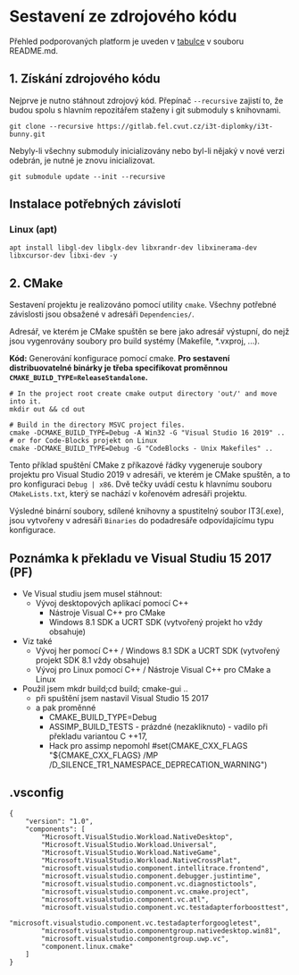 # Sestavení ze zdrojového kódu
Přehled podporovaných platform je uveden v [tabulce](../README.md) v souboru README.md.

## 1. Získání zdrojového kódu
Nejprve je nutno stáhnout zdrojový kód. Přepínač `--recursive` zajistí to, 
že budou spolu s hlavním repozitářem staženy i git submoduly s knihovnami.
````shell script
git clone --recursive https://gitlab.fel.cvut.cz/i3t-diplomky/i3t-bunny.git
````

Nebyly-li všechny submoduly inicializovány nebo byl-li nějaký v nové verzi
odebrán, je nutné je znovu inicializovat.
````shell
git submodule update --init --recursive
````

## Instalace potřebných závislotí
### Linux (apt)
````shell
apt install libgl-dev libglx-dev libxrandr-dev libxinerama-dev libxcursor-dev libxi-dev -y
````

## 2. CMake
Sestavení projektu je realizováno pomocí utility `cmake`. Všechny potřebné závislosti
jsou obsažené v adresáři `Dependencies/`.

Adresář, ve kterém je CMake spuštěn se bere jako adresář výstupní, do nejž jsou 
vygenrovány soubory pro build systémy (Makefile, *.vxproj, ...).

**Kód:** Generování konfigurace pomocí cmake.
**Pro sestavení distribuovatelné binárky je třeba specifikovat proměnnou `CMAKE_BUILD_TYPE=ReleaseStandalone`.**
````shell script
# In the project root create cmake output directory 'out/' and move into it.
mkdir out && cd out

# Build in the directory MSVC project files.
cmake -DCMAKE_BUILD_TYPE=Debug -A Win32 -G "Visual Studio 16 2019" ..
# or for Code-Blocks projekt on Linux
cmake -DCMAKE_BUILD_TYPE=Debug -G "CodeBlocks - Unix Makefiles" ..
````
Tento příklad spuštění CMake z příkazové řádky vygeneruje soubory projektu pro Visual 
 Studio 2019 v adresáři, ve kterém je CMake spuštěn, a to pro konfiguraci ``Debug | x86``.
Dvě tečky uvádí cestu k hlavnímu souboru ``CMakeLists.txt``, který se nachází v kořenovém
adresáři projektu.

Výsledné binární soubory, sdílené knihovny a spustitelný soubor IT3(.exe), jsou
vytvořeny v adresáři ``Binaries`` do podadresáře odpovídajícímu typu konfigurace.

## Poznámka k překladu ve Visual Studiu 15 2017 (PF)
- Ve Visual studiu jsem musel stáhnout:
  - Vývoj desktopových aplikací pomocí C++ 
	- Nástroje Visual C++ pro CMake
	- Windows 8.1 SDK a UCRT SDK (vytvořený projekt ho vždy obsahuje)
- Viz také 	
  - Vývoj her pomocí C++ / Windows 8.1 SDK a UCRT SDK (vytvořený projekt SDK 8.1 vždy obsahuje)
  - Vývoj pro Linux pomocí C++ / Nástroje Visual C++ pro CMake a Linux
- Použil jsem mkdr build;cd build; cmake-gui ..
  - při spuštění jsem nastavil Visual Studio 15 2017	
  - a pak proměnné 
	- CMAKE_BUILD_TYPE=Debug 
	- ASSIMP_BUILD_TESTS - prázdné (nezakliknuto) - vadilo při překladu variantou C ++17,
    - Hack pro assimp nepomohl #set(CMAKE_CXX_FLAGS "${CMAKE_CXX_FLAGS} /MP /D_SILENCE_TR1_NAMESPACE_DEPRECATION_WARNING")

	
## .vsconfig  
````
{
	"version": "1.0",
	"components": [
		"Microsoft.VisualStudio.Workload.NativeDesktop",
		"Microsoft.VisualStudio.Workload.Universal",
		"Microsoft.VisualStudio.Workload.NativeGame",
		"Microsoft.VisualStudio.Workload.NativeCrossPlat",
		"microsoft.visualstudio.component.intellitrace.frontend",
		"microsoft.visualstudio.component.debugger.justintime",
		"microsoft.visualstudio.component.vc.diagnostictools",
		"microsoft.visualstudio.component.vc.cmake.project",
		"microsoft.visualstudio.component.vc.atl",
		"microsoft.visualstudio.component.vc.testadapterforboosttest",
		"microsoft.visualstudio.component.vc.testadapterforgoogletest",
		"microsoft.visualstudio.componentgroup.nativedesktop.win81",
		"microsoft.visualstudio.componentgroup.uwp.vc",
		"component.linux.cmake"
	]
}
````
